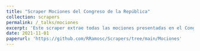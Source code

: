 ```yaml
---
title: "Scraper Mociones del Congreso de la República"
collection: scrapers
permalink: /_talks/mociones
excerpt: 'Este scraper extrae todas las mociones presentadas en el Congreso de la República durante el período 2021-2026.\[Script here](https://github.com/RRamosc/Scrapers/tree/main/Mociones)'
date: 2021-11-01
paperurl: 'https://github.com/RRamosc/Scrapers/tree/main/Mociones'
---
```



